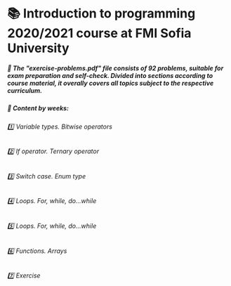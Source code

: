 # :books: Introduction to programming 2020/2021 course at FMI Sofia University 
##### :pushpin: The "exercise-problems.pdf" file consists of 92 problems, suitable for exam preparation and self-check. Divided into sections according to course material, it overally covers all topics subject to the respective curriculum.

#####  :pushpin: Content by weeks: 
###### :one: Variable types. Bitwise operators
###### :two: If operator. Ternary operator
###### :three: Switch case. Enum type
###### :four: Loops. For, while, do...while
###### :five: Loops. For, while, do...while
###### :six: Functions. Arrays
###### :seven: Exercise
